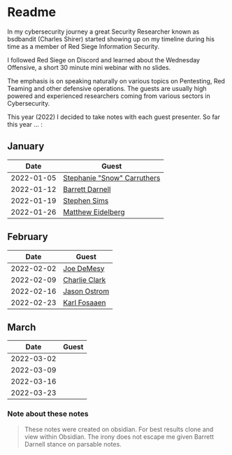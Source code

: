 # Readme

In my cybersecurity journey a great Security Researcher known as bsdbandit (Charles Shirer) started showing up on my timeline during his time as a member of Red Siege Information Security.

 I followed Red Siege on Discord and learned about the Wednesday Offensive, a short 30 minute mini webinar with no slides. 

The emphasis is on speaking naturally on various topics on Pentesting, Red Teaming and other defensive operations. The guests are usually high powered and experienced researchers coming from various sectors in Cybersecurity.

This year (2022) I decided to take notes with each guest presenter.
So far this year ... :

## January

| Date        | Guest       |
| ----------- | ----------- |
| 2022-01-05  | [Stephanie "Snow" Carruthers](https://github.com/quincyntuli/RedSiege-Wednesday-Offensive/tree/main/2022-01-05%20-%20Stephanie%20Snow%20Carruthers) |
| 2022-01-12  | [Barrett Darnell](https://github.com/quincyntuli/RedSiege-Wednesday-Offensive/tree/main/2022-01-12%20-%20Barrett%20Darnell)             |
| 2022-01-19  | [Stephen Sims](https://github.com/quincyntuli/RedSiege-Wednesday-Offensive/tree/main/2022-01-19%20-%20Stephen%20Sims)                |
| 2022-01-26 | [Matthew Eidelberg](https://github.com/quincyntuli/RedSiege-Wednesday-Offensive/tree/main/2022-01-26%20-%20Matthew%20Eidelberg)         |

## February

| Date        | Guest       |
| ----------- | ----------- |
| 2022-02-02  | [Joe DeMesy](https://github.com/quincyntuli/RedSiege-Wednesday-Offensive/tree/main/2022-02-02%20-%20Joe%20Demesy) |
| 2022-02-09  | [Charlie Clark](https://github.com/quincyntuli/RedSiege-Wednesday-Offensive/tree/main/2022-02-09%20-%20Charlie%20Clark) |
| 2022-02-16  | [Jason Ostrom](https://github.com/quincyntuli/RedSiege-Wednesday-Offensive/tree/main/2022-02-16%20-%20Jason%20Ostrom) |
| 2022-02-23  |[Karl Fosaaen](https://github.com/quincyntuli/RedSiege-Wednesday-Offensive/tree/main/2022-02-23%20-%20Karl%20Fosaaen)  |

## March

| Date        | Guest       |
| ----------- | ----------- |
| 2022-03-02  |  |
| 2022-03-09  |  |
| 2022-03-16  |  |
| 2022-03-23  |  |


### Note about these notes 
>These notes were created on obsidian. For best results clone and view within Obsidian. The irony does not escape me given Barrett Darnell stance on parsable notes.